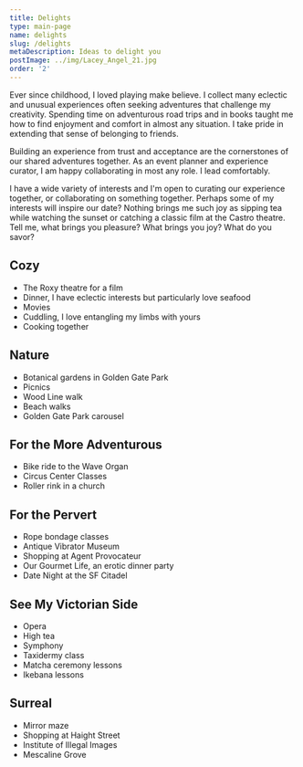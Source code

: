 ```yaml
---
title: Delights
type: main-page
name: delights
slug: /delights
metaDescription: Ideas to delight you
postImage: ../img/Lacey_Angel_21.jpg
order: '2'
---
```

Ever since childhood, I loved playing make believe. I collect many eclectic and unusual experiences often seeking adventures that challenge my creativity. Spending time on adventurous road trips and in books taught me how to find enjoyment and comfort in almost any situation. I take pride in extending that sense of belonging to friends.

Building an experience from trust and acceptance are the cornerstones of our shared adventures together. As an event planner and experience curator, I am happy collaborating in most any role. I lead comfortably.

I have a wide variety of interests and I'm open to curating our experience together, or collaborating on something together. Perhaps some of my interests will inspire our date? Nothing brings me such joy as sipping tea while watching the sunset or catching a classic film at the Castro theatre. Tell me, what brings you pleasure? What brings you joy? What do you savor?

## Cozy

* The Roxy theatre for a film
* Dinner, I have eclectic interests but particularly love seafood
* Movies
* Cuddling, I love entangling my limbs with yours
* Cooking together

## Nature

* Botanical gardens in Golden Gate Park
* Picnics
* Wood Line walk
* Beach walks
* Golden Gate Park carousel

## For the More Adventurous

* Bike ride to the Wave Organ
* Circus Center Classes
* Roller rink in a church

## For the Pervert

* Rope bondage classes
* Antique Vibrator Museum
* Shopping at Agent Provocateur
* Our Gourmet Life, an erotic dinner party
* Date Night at the SF Citadel

## See My Victorian Side

* Opera
* High tea
* Symphony
* Taxidermy class
* Matcha ceremony lessons
* Ikebana lessons

## Surreal

* Mirror maze
* Shopping at Haight Street
* Institute of Illegal Images
* Mescaline Grove